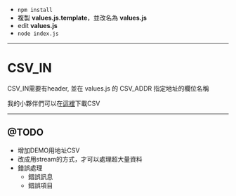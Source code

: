- `npm install`
- 複製 __values.js.template__，並改名為 __values.js__
- edit __values.js__
- `node index.js`

---

# CSV_IN

CSV_IN需要有header, 並在 values.js 的 CSV_ADDR 指定地址的欄位名稱

我的小夥伴們可以在[這裡](https://drive.google.com/file/d/0B4IX72YRF3DxaTdkMlh6bHRiNmM/view?usp=sharing)下載CSV

---

## @TODO

- 增加DEMO用地址CSV
- 改成用stream的方式，才可以處理超大量資料
- 錯誤處理
  - 錯誤訊息
  - 錯誤項目
